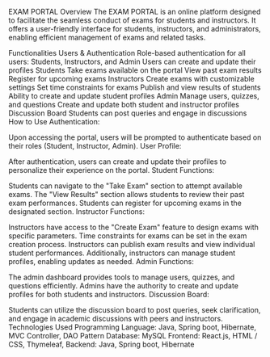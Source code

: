 EXAM PORTAL
Overview
The EXAM PORTAL is an online platform designed to facilitate the seamless conduct of exams for students and instructors. It offers a user-friendly interface for students, instructors, and administrators, enabling efficient management of exams and related tasks.

Functionalities
Users & Authentication
Role-based authentication for all users: Students, Instructors, and Admin
Users can create and update their profiles
Students
Take exams available on the portal
View past exam results
Register for upcoming exams
Instructors
Create exams with customizable settings
Set time constraints for exams
Publish and view results of students
Ability to create and update student profiles
Admin
Manage users, quizzes, and questions
Create and update both student and instructor profiles
Discussion Board
Students can post queries and engage in discussions
How to Use
Authentication:

Upon accessing the portal, users will be prompted to authenticate based on their roles (Student, Instructor, Admin).
User Profile:

After authentication, users can create and update their profiles to personalize their experience on the portal.
Student Functions:

Students can navigate to the "Take Exam" section to attempt available exams.
The "View Results" section allows students to review their past exam performances.
Students can register for upcoming exams in the designated section.
Instructor Functions:

Instructors have access to the "Create Exam" feature to design exams with specific parameters.
Time constraints for exams can be set in the exam creation process.
Instructors can publish exam results and view individual student performances.
Additionally, instructors can manage student profiles, enabling updates as needed.
Admin Functions:

The admin dashboard provides tools to manage users, quizzes, and questions efficiently.
Admins have the authority to create and update profiles for both students and instructors.
Discussion Board:

Students can utilize the discussion board to post queries, seek clarification, and engage in academic discussions with peers and instructors.
Technologies Used
Programming Language: Java, Spring boot, Hibernate, MVC Controller, DAO Pattern
Database: MySQL
Frontend: React.js, HTML / CSS, Thymeleaf,
Backend: Java, Spring boot, Hibernate
